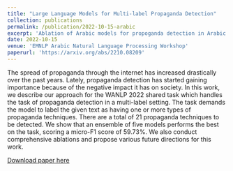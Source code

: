 ```yaml
---
title: "Large Language Models for Multi-label Propaganda Detection"
collection: publications
permalink: /publication/2022-10-15-arabic
excerpt: 'Ablation of Arabic models for propoganda detection in Arabic.'
date: 2022-10-15
venue: 'EMNLP Arabic Natural Language Processing Workshop'
paperurl: 'https://arxiv.org/abs/2210.08209'
---
```

The spread of propaganda through the internet has increased drastically over the past years. Lately, propaganda detection has started gaining importance because of the negative impact it has on society. In this work, we describe our approach for the WANLP 2022 shared task which handles the task of propaganda detection in a multi-label setting. The task demands the model to label the given text as having one or more types of propaganda techniques. There are a total of 21 propaganda techniques to be detected. We show that an ensemble of five models performs the best on the task, scoring a micro-F1 score of 59.73%. We also conduct comprehensive ablations and propose various future directions for this work.


[Download paper here](https://arxiv.org/abs/2210.08209)
